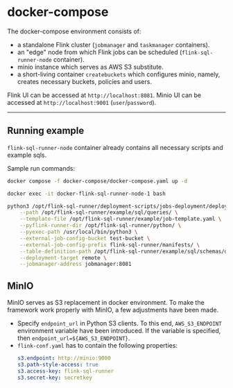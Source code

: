 # docker-compose

The docker-compose environment consists of:

- a standalone Flink cluster (`jobmanager` and `taskmanager` containers).
- an "edge" node from which Flink jobs can be scheduled (`flink-sql-runner-node` container).
- minio instance which serves as AWS S3 substitute.
- a short-living container `createbuckets` which configures minio, namely, creates necessary buckets, policies and
  users.

Flink UI can be accessed at `http://localhost:8081`.
Minio UI can be accessed at `http://localhost:9001` (`user`/`password`).

---

## Running example

`flink-sql-runner-node` container already contains all necessary scripts and example sqls.

Sample run commands:

```bash
docker compose -f docker-compose/docker-compose.yaml up -d

docker exec -it docker-flink-sql-runner-node-1 bash

python3 /opt/flink-sql-runner/deployment-scripts/jobs-deployment/deploy.py \
    --path /opt/flink-sql-runner/example/sql/queries/ \
    --template-file /opt/flink-sql-runner/example/job-template.yaml \
    --pyflink-runner-dir /opt/flink-sql-runner/python/ \
    --pyexec-path /usr/local/bin/python3 \
    --external-job-config-bucket test-bucket \
    --external-job-config-prefix flink-sql-runner/manifests/ \
    --table-definition-path /opt/flink-sql-runner/example/sql/schemas/orders.sql \
    --deployment-target remote \
    --jobmanager-address jobmanager:8081
```

## MinIO

MinIO serves as S3 replacement in docker environment. To make the framework work properly with MinIO, a few adjustments
have been made.

- Specify `endpoint_url` in Python S3 clients. To this end, `AWS_S3_ENDPOINT` environment variable have been introduced.
  If the variable is specified, then `endpoint_url=${AWS_S3_ENDPOINT}`.
- `flink-conf.yaml` has to contain the following properties:
  ```yaml
  s3.endpoint: http://minio:9000
  s3.path-style-access: true
  s3.access-key: flink-sql-runner
  s3.secret-key: secretkey
  ```

